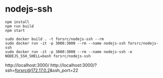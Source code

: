 # nodejs-ssh

```
npm install
npm run build
npm start
```
```
sudo docker build . -t forsrc/nodejs-ssh --rm
sudo docker run -it -p 3000:3000 --rm --name nodejs-ssh forsrc/nodejs-ssh
sudo docker run -it -p 3000:3000 --rm --name nodejs-ssh -e NODEJS_SSH_SHELL=bash forsrc/nodejs-ssh
```
http://localhost:3000/
http://localhost:3000/?ssh=forsrc@172.17.0.2&ssh_port=22
